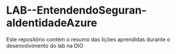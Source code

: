 # LAB--EntendendoSeguran-aIdentidadeAzure
Este repositório contém o resumo das lições aprendidas durante o desenvolvimento do lab na DIO
